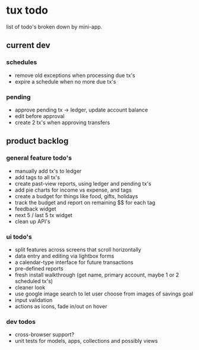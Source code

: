 tux todo
========

list of todo's broken down by mini-app.

current dev
-----------

### schedules
* remove old exceptions when processing due tx's
* expire a schedule when no more due tx's

### pending
* approve pending tx -> ledger, update account balance
* edit before approval
* create 2 tx's when approving transfers

product backlog
---------------

### general feature todo's
* manually add tx's to ledger
* add tags to all tx's
* create past-view reports, using ledger and pending tx's
* add pie charts for income vs expense, and tags
* create a budget for things like food, gifts, holidays
* track the budget and report on remaining $$ for each tag
* feedback widget
* next 5 / last 5 tx widget
* clean up API's

### ui todo's
* split features across screens that scroll horizontally
* data entry and editing via lightbox forms
* a calendar-type interface for future transactions
* pre-defined reports
* fresh install walkthrough (get name, primary account, maybe 1 or 2 scheduled tx's)
* cleaner look
* use google image search to let user choose from images of savings goal
* input validation
* actions as icons, fade in/out on hover

### dev todos
* cross-browser support?
* unit tests for models, apps, collections and possibly views